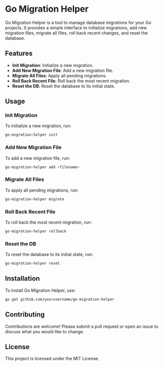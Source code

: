 # Go Migration Helper

Go Migration Helper is a tool to manage database migrations for your Go projects. It provides a simple interface to initialize migrations, add new migration files, migrate all files, roll back recent changes, and reset the database.

## Features

- **Init Migration**: Initialize a new migration.
- **Add New Migration File**: Add a new migration file.
- **Migrate All Files**: Apply all pending migrations.
- **Roll Back Recent File**: Roll back the most recent migration.
- **Reset the DB**: Reset the database to its initial state.

## Usage

### Init Migration

To initialize a new migration, run:
```sh
go-migration-helper init
```

### Add New Migration File

To add a new migration file, run:
```sh
go-migration-helper add <filename>
```

### Migrate All Files

To apply all pending migrations, run:
```sh
go-migration-helper migrate
```

### Roll Back Recent File

To roll back the most recent migration, run:
```sh
go-migration-helper rollback
```

### Reset the DB

To reset the database to its initial state, run:
```sh
go-migration-helper reset
```

## Installation

To install Go Migration Helper, use:
```sh
go get github.com/yourusername/go-migration-helper
```

## Contributing

Contributions are welcome! Please submit a pull request or open an issue to discuss what you would like to change.

## License

This project is licensed under the MIT License.
